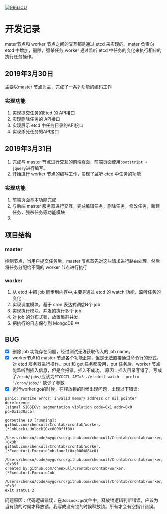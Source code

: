 [![996.ICU](https://img.shields.io/badge/link-996.icu-red.svg)](https://996.icu)
# 开发记录

mater节点和 worker 节点之间的交互都是通过 etcd 来实现的。mster 负责向 etcd 中增加，删除，强杀任务;worker 通过监听 etcd 中任务的变化来执行相应的执行任务操作。


## 2019年3月30日
主要以master 节点为主，完成了一系列功能的编码工作

### 实现功能
1. 实现提交任务的Etcd 的 API接口
2. 实现删除任务的 API接口
3. 实现展示 etcd 中任务目录的API接口
4. 实现杀死任务的API接口


## 2019年3月31日

1. 完成与 master 节点进行交互的前端页面，前端页面使用`bootstript + jquery`进行编写。
2. 开始进行 worker 节点的编写工作，实现了监听 etcd 中任务的功能

### 实现功能
1. 前端页面基本功能完成
2. 与后端 master 服务器进行交互，完成编辑任务，删除任务，修改任务，新建任务，强杀任务等功能模块
3. 
## 项目结构
  

### master
控制节点，当用户提交任务后，master 节点首先对这些请求进行路由处理，然后将任务分配给不同的 worker 节点进行执行

### worker
1. 从 etcd 中把 job 同步到内存中,主要是通过 etcd 的 watch 功能，监听任务的变化
2. 实现调度模块，基于 cron 表达式调度N个 job
3. 实现执行模块，并发的执行多个 job
4. 对 job 的分布式锁，放置集群并发
5. 把执行的日志保存到 MongoDB 中



## BUG

- [x] 删除 job 功能存在问题，经过测试无法获取传入的 job name。
- [x] worker节点和 master 节点各个功能正常，但是无法直接通过命令行的形式，对 etcd 服务器进行操作。put 和 get 任务都没用，put 任务后，worker 节点能监听到插入信息，但是会报错，插入不成功。  原因：插入目录写错了，写成了`/crob/jobs/`应该为`ETCDCTL_API=3 ./etcdctl watch --prefix "/cron/jobs/"` 缺少了参数
- [x] 运行worker.go的时候，在释放锁的时候出现问题，出现以下错误:

```
panic: runtime error: invalid memory address or nil pointer dereference
[signal SIGSEGV: segmentation violation code=0x1 addr=0x0 pc=0x1530acb]

goroutine 10 [running]:
github.com/chenxull/Crontab/crontab/worker.(*JobLock).Unlock(0xc0000fff80)
	/Users/chenxu/code/mygo/src/github.com/chenxull/Crontab/crontab/worker/JobLock.go:123 +0x3b
github.com/chenxull/Crontab/crontab/worker.(*Executor).ExecuteJob.func1(0xc0000884c0)
	/Users/chenxu/code/mygo/src/github.com/chenxull/Crontab/crontab/worker/Executor.go:66 +0x35f
created by github.com/chenxull/Crontab/crontab/worker.(*Executor).ExecuteJob
	/Users/chenxu/code/mygo/src/github.com/chenxull/Crontab/crontab/worker/Executor.go:24 +0x3f
exit status 2
```
问题原因：代码逻辑错误，在`JobLock.go`文件中，释放锁逻辑判断错误，应该为当有锁的时候才释放锁，我写成没有锁的时候释放锁。所有才会有空指针错误。
